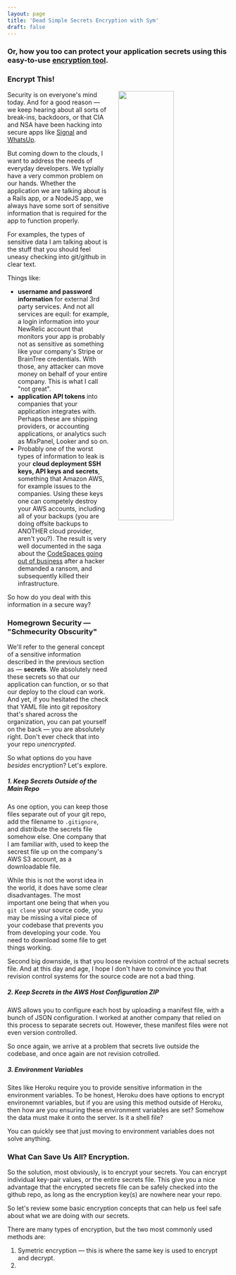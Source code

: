 ```yaml
---
layout: page
title: 'Dead Simple Secrets Encryption with Sym'
draft: false
---
```


### Or, how you too can protect your application secrets using this easy-to-use [encryption tool](https://github.com/kigster/sym).

### Encrypt This!

<img style="float: right; padding-left: 20px; width: 50%" src="https://networkingnerd.files.wordpress.com/2016/03/encryption.jpg"/>

Security is on everyone's mind today. And for a good reason — we keep hearing about all sorts of break-ins, backdoors, or that CIA and NSA have been hacking into secure apps like [Signal]() and [WhatsUp]().

But coming down to the clouds, I want to address the needs of everyday developers. We typially have a very common problem on our hands. Whether the application we are talking about is a Rails app, or a NodeJS app, we always have some sort of sensitive information that is required for the app to function properly.

For examples, the types of sensitive data I am talking about is the stuff that you should feel uneasy checking into git/github in clear text.

Things like:

 * **username and password information** for external 3rd party services. And not all services are equil: for example, a login information into your NewRelic account that monitors your app is probably not as sensitive as something like your company's Stripe or BrainTree credentials. With those, any attacker can move money on behalf of your entire company. This is what I call "not great".
 * **application API tokens** into companies that your application integrates with. Perhaps these are shipping providers, or accounting applications, or analytics such as MixPanel, Looker and so on.
 * Probably one of the worst types of information to leak is your **cloud deployment SSH keys, API keys and secrets**, something that Amazon AWS, for example issues to the companies. Using these keys one can competely destroy your AWS accounts, including all of your backups (you are doing offsite backups to ANOTHER cloud provider, aren't you?). The result is very well documented in the saga about the [CodeSpaces going out of business]() after a hacker demanded a ransom, and subsequently killed their infrastructure.

So how do you deal with this information in a secure way?

### Homegrown Security — "Schmecurity Obscurity"

We'll refer to the general concept of a sensitive information described in the previous section as — **secrets**. We absolutely need these secrets so that our application can function, or so that our deploy to the cloud can work. And yet, if you hesitated the check that YAML file into git repository that's shared across the organization, you can pat yourself on the back — you are absolutely right. Don't ever check that into your repo *unencrypted*.

So what options do you have *besides* encryption?  Let's explore.

##### 1. Keep Secrets Outside of the Main Repo

As one option, you can keep those files separate out of your git repo, add the filename to `.gitignore`, and distribute the secrets file somehow else. One company that I am familiar with, used to keep the secrest file up on the company's AWS S3 account, as a downloadable file.

While this is not the worst idea in the world, it does have some clear disadvantages. The most important one being that when you `git clone` your source code, you may be missing a vital piece of your codebase that prevents you from developing your code. You need to download some file to      get things working.

Second big downside, is that you loose revision control of the actual secrets file. And at this day and age, I hope I don't have to convince you that revision control systems for the source code are not a bad thing.

##### 2. Keep Secrets in the AWS Host Configuration ZIP

AWS allows you to configure each host by uploading a manifest file, with a bunch of JSON configuration. I worked at another company that relied on this process to separate secrets out. However, these manifest files were not even version controlled.

So once again, we arrive at a problem that secrets live outside the codebase, and once again are not revision cotrolled.

##### 3. Environment Variables

Sites like Heroku require you to provide sensitive information in the environment variables. To be honest, Heroku does have options to encrypt environemnt variables, but if you are using this method outside of Heroku, then how are you ensuring these environment variables are set? Somehow the data must make it onto the server. Is it a shell file?

You can quickly see that just moving to environment variables does not solve anything.

### What Can Save Us All? Encryption.

So the solution, most obviously, is to encrypt your secrets. You can encrypt individual key-pair values, or the entire secrets file. This give you a nice advantage that the encrypted secrets file can be safely checked into the github repo, as long as the encryption key(s) are nowhere near your repo.

So let's review some basic encryption concepts that can help us feel safe about what we are doing with our secrets.

There are many types of encryption, but the two most commonly used methods are:

 1. Symetric encryption — this is where the same key is used to encrypt and decrypt.
 2.
